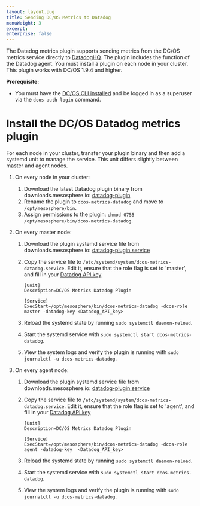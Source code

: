 ```yaml
---
layout: layout.pug
title: Sending DC/OS Metrics to Datadog
menuWeight: 3
excerpt:
enterprise: false
---
```


The Datadog metrics plugin supports sending metrics from the DC/OS metrics service directly to [DatadogHQ](https://www.datadoghq.com/). The plugin includes the function of the Datadog agent. You must install a plugin on each node in your cluster. This plugin works with DC/OS 1.9.4 and higher.

**Prerequisite:**

- You must have the [DC/OS CLI installed](/mesosphere/dcos/1.10/cli/install/) and be logged in as a superuser via the `dcos auth login` command.

# Install the DC/OS Datadog metrics plugin

For each node in your cluster, transfer your plugin binary and then add a systemd unit to manage the service. This unit differs slightly between master and agent nodes.

1. On every node in your cluster:

   1. Download the latest Datadog plugin binary from downloads.mesosphere.io: [datadog-plugin](https://downloads.mesosphere.io/dcos-metrics/plugins/datadog)
   1. Rename the plugin to `dcos-metrics-datadog` and move to `/opt/mesosphere/bin`.
   1. Assign permissions to the plugin: `chmod 0755 /opt/mesosphere/bin/dcos-metrics-datadog`.

1.  On every master node:
    1. Download the plugin systemd service file from downloads.mesosphere.io: [datadog-plugin.service](https://downloads.mesosphere.io/dcos-metrics/plugins/datadog.service)
    1. Copy the service file to `/etc/systemd/system/dcos-metrics-datadog.service`. Edit it, ensure that the role flag is set to 'master', and fill in your [Datadog API key](https://app.datadoghq.com/account/settings#api) 

        ```
        [Unit]
        Description=DC/OS Metrics Datadog Plugin

        [Service]
        ExecStart=/opt/mesosphere/bin/dcos-metrics-datadog -dcos-role master -datadog-key <Datadog_API_key>
        ```

    2. Reload the systemd state by running `sudo systemctl daemon-reload`.
    3. Start the systemd service with `sudo systemctl start dcos-metrics-datadog`.
    4. View the system logs and verify the plugin is running with `sudo journalctl -u dcos-metrics-datadog`.

1.  On every agent node:
    1. Download the plugin systemd service file from downloads.mesosphere.io: [datadog-plugin.service](https://downloads.mesosphere.io/dcos-metrics/plugins/datadog.service)
    1. Copy the service file to `/etc/systemd/system/dcos-metrics-datadog.service`. Edit it, ensure that the role flag is set to 'agent', and fill in your [Datadog API key](https://app.datadoghq.com/account/settings#api) 

        ```
        [Unit]
        Description=DC/OS Metrics Datadog Plugin

        [Service]
        ExecStart=/opt/mesosphere/bin/dcos-metrics-datadog -dcos-role agent -datadog-key  <Datadog_API_key> 
        ```

    2. Reload the systemd state by running `sudo systemctl daemon-reload`.
    3. Start the systemd service with `sudo systemctl start dcos-metrics-datadog`.
    4. View the system logs and verify the plugin is running with `sudo journalctl -u dcos-metrics-datadog`.
